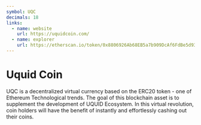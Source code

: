 ```yaml
---
symbol: UQC
decimals: 18
links:
  - name: website
    url: https://uquidcoin.com/
  - name: explorer
    url: https://etherscan.io/token/0x8806926Ab68EB5a7b909DcAf6FdBe5d93271D6e2
---
```


# Uquid Coin

UQC is a decentralized virtual currency based on the ERC20 token - one of Ethereum Technological trends. The goal of this blockchain asset is to supplement the development of UQUID Ecosystem. In this virtual revolution, coin holders will have the benefit of instantly and effortlessly cashing out their coins.
